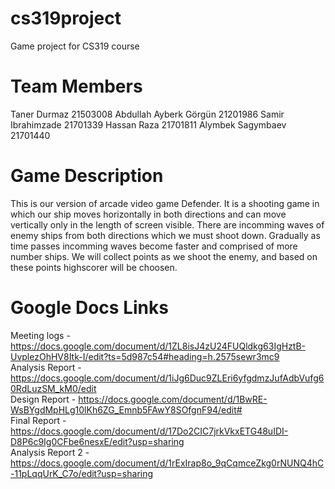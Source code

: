 # cs319project
Game project for CS319 course

# Team Members
Taner Durmaz  21503008
Abdullah Ayberk Görgün  21201986
Samir Ibrahimzade  21701339
Hassan Raza  21701811
Alymbek Sagymbaev 21701440

# Game Description
This is our version of arcade video game Defender. It is a shooting game in which our ship moves horizontally in both directions and can move vertically only in the length of screen visible. There are incomming waves of enemy ships from both directions which we must shoot down. Gradually as time passes incomming waves become faster and comprised of more number ships. We will collect points as we shoot the enemy, and based on these points highscorer will be choosen.


# Google Docs Links
Meeting logs - https://docs.google.com/document/d/1ZL8isJ4zU24FUQldkg63IgHztB-UvplezOhHV8Itk-I/edit?ts=5d987c54#heading=h.2575sewr3mc9
<br/>
Analysis Report - https://docs.google.com/document/d/1iJg6Duc9ZLEri6yfgdmzJufAdbVufg60RdLuzSM_kM0/edit
<br/>
Design Report - https://docs.google.com/document/d/1BwRE-WsBYgdMpHLg10lKh6ZG_Emnb5FAwY8SOfgnF94/edit#
<br/>
Final Report - https://docs.google.com/document/d/17Do2CIC7jrkVkxETG48uIDI-D8P6c9Ig0CFbe6nesxE/edit?usp=sharing
<br/>
Analysis Report 2 - https://docs.google.com/document/d/1rExIrap8o_9qCqmceZkg0rNUNQ4hC-11pLqqUrK_C7o/edit?usp=sharing
<br/>
